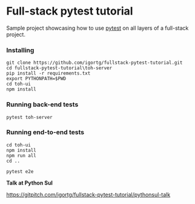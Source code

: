 # Full-stack pytest tutorial

Sample project showcasing how to use [pytest](https://docs.pytest.org) on all layers
of a full-stack project.

### Installing

    git clone https://github.com/igortg/fullstack-pytest-tutorial.git
    cd fullstack-pytest-tutorial\toh-server
    pip install -r requirements.txt
    export PYTHONPATH=$PWD
    cd toh-ui
    npm install
    

### Running back-end tests

    pytest toh-server
    
### Running end-to-end tests

    cd toh-ui
    npm install
    npm run all
    cd ..
    
    pytest e2e  

**Talk at Python Sul**

https://gitpitch.com/igortg/fullstack-pytest-tutorial/pythonsul-talk
